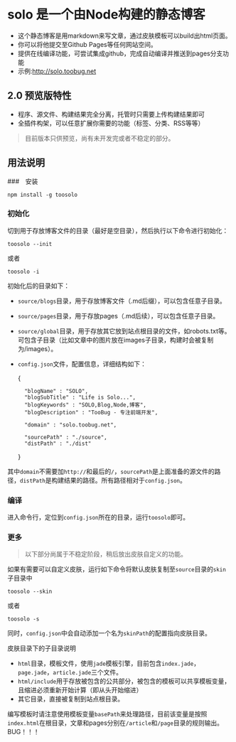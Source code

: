 # solo 是一个由Node构建的静态博客

- 这个静态博客是用markdown来写文章，通过皮肤模板可以build出html页面。
- 你可以将他提交至Github Pages等任何网站空间。
- 提供在线编译功能，可尝试集成github，完成自动编译并推送到pages分支功能
- 示例:<http://solo.toobug.net>

## 2.0 预览版特性

- 程序、源文件、构建结果完全分离，托管时只需要上传构建结果即可
- 全插件构架，可以任意扩展你需要的功能（标签、分类、RSS等等）

> 目前版本只供预览，尚有未开发完或者不稳定的部分。

## 用法说明

###　安装

	npm install -g toosolo

### 初始化

切到用于存放博客文件的目录（最好是空目录），然后执行以下命令进行初始化：

	toosolo --init

或者

	toosolo -i

初始化后的目录如下：

- `source/blogs`目录，用于存放博客文件（.md后缀），可以包含任意子目录。
- `source/pages`目录，用于存放pages（.md后续），可以包含任意子目录。
- `source/global`目录，用于存放其它放到站点根目录的文件，如robots.txt等。可包含子目录（比如文章中的图片放在images子目录，构建时会被复制为/images）。
- `config.json`文件，配置信息，详细结构如下：

	{

		"blogName" : "SOLO",
		"blogSubTitle" : "Life is Solo...",
		"blogKeywords" : "SOLO,Blog,Node,博客",
		"blogDescription" : "TooBug - 专注前端开发",

		"domain" : "solo.toobug.net",

		"sourcePath" : "./source",
		"distPath" : "./dist"

	}

其中`domain`不需要加`http://`和最后的`/`，`sourcePath`是上面准备的源文件的路径，`distPath`是构建结果的路径。所有路径相对于`config.json`。

### 编译

进入命令行，定位到`config.json`所在的目录，运行`toosolo`即可。

### 更多

> 以下部分尚属于不稳定阶段，稍后放出皮肤自定义的功能。

如果有需要可以自定义皮肤，运行如下命令将默认皮肤复制至`source`目录的`skin`子目录中

	toosolo --skin

或者

	toosolo -s

同时，`config.json`中会自动添加一个名为`skinPath`的配置指向皮肤目录。

皮肤目录下的子目录说明

- `html`目录，模板文件，使用`jade`模板引擎，目前包含`index.jade`，`page.jade`，`article.jade`三个文件。
- `html/include`用于存放被包含的公共部分，被包含的模板可以共享模板变量，且缩进必须重新开始计算（即从头开始缩进）
- 其它目录，直接被复制到站点根目录。

编写模板时请注意使用模板变量`basePath`来处理路径，目前该变量是按照`index.html`在根目录，文章和pages分别在`/article`和`/page`目录的规则输出。
BUG！！！
